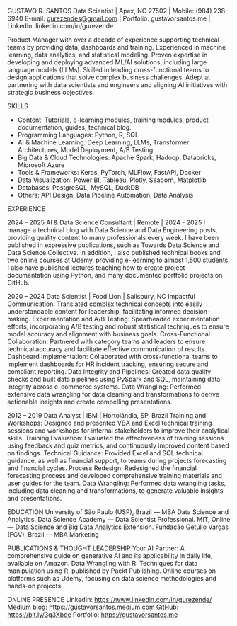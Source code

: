 GUSTAVO R. SANTOS
Data Scientist | Apex, NC 27502 | Mobile: (984) 238-6940
E-mail: gurezendes@gmail.com | Portfolio: gustavorsantos.me | LinkedIn: linkedin.com/in/gurezende 

Product Manager with over a decade of experience supporting technical teams by providing data, dashboards and training. Experienced in machine learning, data analytics, and statistical modeling. Proven expertise in developing and deploying advanced ML/AI solutions, including large language models (LLMs). Skilled in leading cross-functional teams to design applications that solve complex business challenges. Adept at partnering with data scientists and engineers and aligning AI initiatives with strategic business objectives.

SKILLS
* Content: Tutorials, e-learning modules, training modules, product documentation, guides, technical blog. 
* Programming Languages: Python, R, SQL
* AI & Machine Learning: Deep Learning, LLMs, Transformer Architectures, Model Deployment, A/B Testing
* Big Data & Cloud Technologies: Apache Spark, Hadoop, Databricks, Microsoft Azure
* Tools & Frameworks: Keras, PyTorch, MLFlow, FastAPI, Docker
* Data Visualization: Power BI, Tableau, Plotly, Seaborn, Matplotlib
* Databases: PostgreSQL, MySQL, DuckDB
* Others: API Design, Data Pipeline Automation, Data Analysis

EXPERIENCE

2024 – 2025
AI & Data Science Consultant | Remote | 2024 - 2025
I manage a technical blog with Data Science and Data Engineering posts, providing quality content to many professionals every week. I have been published in expressive publications, such as Towards Data Science and Data Science Collective. In addition, I also published technical books and two online courses at Udemy, providing e-learning to almost 1,500 students.
I also have published lectures teaching how to create project documentation using Python, and many documented portfolio projects on GitHub.



2020 – 2024
Data Scientist | Food Lion | Salisbury, NC
Impactful Communication: Translated complex technical concepts into easily understandable content for leadership, facilitating informed decision-making.
Experimentation and A/B Testing: Spearheaded experimentation efforts, incorporating A/B testing and robust statistical techniques to ensure model accuracy and alignment with business goals.
Cross-Functional Collaboration: Partnered with category teams and leaders to ensure technical accuracy and facilitate effective communication of results.
Dashboard Implementation: Collaborated with cross-functional teams to implement dashboards for HR incident tracking, ensuring secure and compliant reporting.
Data Integrity and Pipelines: Created data quality checks and built data pipelines using PySpark and SQL, maintaining data integrity across e-commerce systems.
Data Wrangling: Performed extensive data wrangling for data cleaning and transformations to derive actionable insights and create compelling presentations.

2012 – 2019 
Data Analyst | IBM | Hortolândia, SP, Brazil
Training and Workshops: Designed and presented VBA and Excel technical training sessions and workshops for internal stakeholders to improve their analytical skills.
Training Evaluation: Evaluated the effectiveness of training sessions using feedback and quiz metrics, and continuously improved content based on findings.
Technical Guidance: Provided Excel and SQL technical guidance, as well as financial support, to teams during projects forecasting and financial cycles.
Process Redesign: Redesigned the financial forecasting process and developed comprehensive training materials and user guides for the team.
Data Wrangling: Performed data wrangling tasks, including data cleaning and transformations, to generate valuable insights and presentations.

EDUCATION
University of São Paulo (USP), Brazil — MBA Data Science and Analytics.
Data Science Academy — Data Scientist Professional.
MIT, Online — Data Science and Big Data Analytics Extension.
Fundação Getúlio Vargas (FGV), Brazil — MBA Marketing 

PUBLICATIONS & THOUGHT LEADERSHIP
Your AI Partner: A comprehensive guide on generative AI and its applicability in daily life, available on Amazon.
Data Wrangling with R: Techniques for data manipulation using R, published by Packt Publishing.
Online courses on platforms such as Udemy, focusing on data science methodologies and hands-on projects.

ONLINE PRESENCE
LinkedIn: https://www.linkedin.com/in/gurezende/
Medium blog: https://gustavorsantos.medium.com
GitHub: https://bit.ly/3g3Xbde
Portfolio: https://gustavorsantos.me
